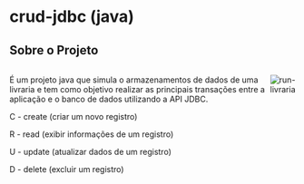 # crud-jdbc (java)
## Sobre o Projeto
<div style="display: flex">
    <div>
        <p>
            É um projeto java que simula o armazenamentos de dados de uma livraria e tem como objetivo realizar as  principais transações entre a aplicação e o banco de             dados utilizando a API JDBC.
        </p>
        <p>C - create (criar um novo registro)</p>
        <p>R - read (exibir informações de um registro)</p>
        <p>U - update (atualizar dados de um registro)</p>
        <p>D - delete (excluir um registro)</p>
    </div>
 
![run-livraria](https://user-images.githubusercontent.com/114026410/211673822-079c33f8-3144-422c-815a-3ed3d3c46d67.gif)

</div>
